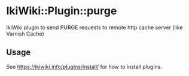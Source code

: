 IkiWiki::Plugin::purge
======================

IkiWiki plugin to send PURGE requests to remote http cache server (like Varnish Cache)

Usage
-----

See https://ikiwiki.info/plugins/install/ for how to install plugins.
